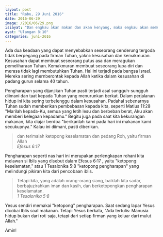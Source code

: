 ```yaml
---
layout: post
title: "Rabu, 29 Juni 2016"
date: 2016-06-29
image: /2016/06/29.png
isiayat: "Dan engkau akan makan dan akan kenyang, maka engkau akan memuji TUHAN, Allahmu, karena negeri yang baik yang diberikan-Nya kepadamu itu."
ayat: "Ulangan 8:10"
categories: juni-2016
---
```


Ada dua keadaan yang dapat menyebabkan seseorang cenderung tergoda tidak berpegang pada firman Tuhan, yakni: kesusahan dan kemakmuran. Kesusahan dapat membuat seseorang putus asa dan meragukan pemeliharaan Tuhan. Kemakmuran membuat seseorang lupa diri dan merasa tidak lagi membutuhkan Tuhan. Hal ini terjadi pada bangsa Israel. Mereka sering mernberontak kepada Allah ketika dalam kesusahan di padang gurun selama 40 tahun.

Pengharapan yang dijanjikan Tuhan pasti terjadi asal sungguh-sungguh diimani dan taat kepada Tuhan yang menurunkan berkat. Dalam perjalanan hidup ini kita sering terbelenggu dalam kesusahan. Padahal sebenarnya Tuhan sudah memberikan pembebasan kepada kita, seperti Matius 11:28 "Marilah kepada-Ku, semua yang letih lesu dan berbeban berat, Aku akan memberi kelegaan kepadamu." Begitu juga pada saat kita kekurangan makanan, kita diajar berdoa "berikanlah kami pada hari ini makanan kami secukupnya." Kalau ini diimani, pasti diberikan.

<blockquote>dan terimalah ketopong keselamatan dan pedang Roh, yaitu firman Allah
<br /><cite>Efesus 6:17</cite></blockquote>

Pengharapan seperti nas hari ini merupakan perlengkapan rohani kita melawan si Iblis yang disebut dalam Efesus 6:17 , yaitu "ketopong keselamatan," atau 1 Tesalonika 5:8 "ketopong pengharapan" yang melindungi pikiran kita dari pencobaan iblis.

<blockquote>Tetapi kita, yang adalah orang-orang siang, baiklah kita sadar, berbajuzirahkan iman dan kasih, dan berketopongkan pengharapan keselamatan.
<br /><cite>1 Tesalonika 5:8</cite></blockquote>

Yesus sendiri memakai "ketopong" pengharapan. Saat sedang lapar Yesus dicobai Iblis soal makanan. Tetapi Yesus berkata, "Ada tertulis: Manusia hidup bukan dari roti saja, tetapi dari setiap firman yang keluar dari mulut Allah."

Amin!